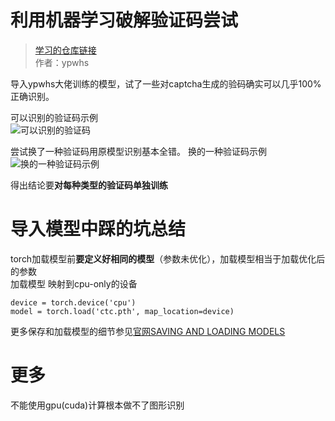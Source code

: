 # 利用机器学习破解验证码尝试

> [学习的仓库链接](https://github.com/ypwhs/captcha_break)  
> 作者：ypwhs

导入ypwhs大佬训练的模型，试了一些对captcha生成的验码确实可以几乎100%正确识别。  

可以识别的验证码示例  
![可以识别的验证码]([.\cracked_captchas\MBLG.jpg](https://github.com/skygongque/captcha_crack_demo/blob/master/cracked_captchas/MBLG.jpg))

尝试换了一种验证码用原模型识别基本全错。
换的一种验证码示例  
![换的一种验证码示例](github.com/skygongque/captcha_crack_demo/blob/master/other_captchas/102.jpg)

得出结论要**对每种类型的验证码单独训练**  

# 导入模型中踩的坑总结  
torch加载模型前**要定义好相同的模型**（参数未优化），加载模型相当于加载优化后的参数  
加载模型 映射到cpu-only的设备  
```
device = torch.device('cpu')
model = torch.load('ctc.pth', map_location=device)
```

更多保存和加载模型的细节参见[官网SAVING AND LOADING MODELS](https://pytorch.org/tutorials/beginner/saving_loading_models.html#saving-multiple-models-in-one-file)

# 更多

不能使用gpu(cuda)计算根本做不了图形识别  




